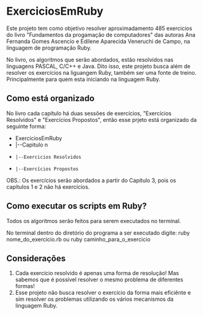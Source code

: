 # ExerciciosEmRuby
<p>Este projeto tem como objetivo resolver aproximadamento 485 exercicios do livro "Fundamentos da progamação de computadores" das autoras Ana Fernanda Gomes Ascencio e Edilene Aparecida Veneruchi de Campo, na linguagem de programação Ruby.</p>
<p>No livro, os algoritmos que serão abordados, estão resolvidos nas linguagens PASCAL, C/C++ e Java. Dito isso, este projeto busca além de resolver os exercícios na liguangem Ruby, também ser uma fonte de treino. Principalmente para quem esta iniciando na linguagem Ruby.</p>

<h2>Como está organizado</h2>
<p>No livro cada capítulo há duas sessões de exercícios, "Exercícios Resolvidos" e "Exercícios Propostos", então esse prjeto está organizado da seguinte forma:</p>

- ExerciciosEmRuby
-   |--Capitulo n
-     |--Exercicios Resolvidos
-     |--Exercícios Propostos

<p>OBS.: Os exercícios serão abordados a partir do Capítulo 3, pois os capítulos 1 e 2 não há exercícios.</p>

<h2>Como executar os scripts em Ruby?</h2>
<p>Todos os algoritmos serão feitos para serem executados no terminal.</p>
<p>No terminal dentro do diretório do programa a ser executado digite: ruby nome_do_exercicio.rb ou ruby caminho_para_o_exercicio</p>

<h2>Considerações</h2>
  <ol>
    <li>Cada exercício resolvido é apenas uma forma de resolução! Mas sabemos que é possível resolver o mesmo problema de diferentes formas!</li>
    <li>Esse projeto não busca resolver o exercício da forma mais eficiênte e sim resolver os problemas utilizando os vários mecanismos da linguagem Ruby.</li>
  </ol>

